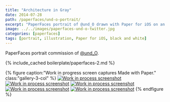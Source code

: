 ```yaml
---
title: "Architecture in Gray"
date: 2014-07-28
path: /paperfaces/und-o-portrait/
excerpt: "PaperFaces portrait of @und_O drawn with Paper for iOS on an iPad."
image: ../../images/paperfaces-und-o-twitter.jpg
categories: [paperfaces]
tags: [portrait, illustration, Paper for iOS, black and white]
---
```


PaperFaces portrait commission of [@und_O](https://twitter.com/und_O).

{% include_cached boilerplate/paperfaces-2.md %}

{% figure caption:"Work in progress screen captures Made with Paper." class:"gallery-3-col" %}
[![Work in process screenshot](../../images/paperfaces-und-o-process-1-600.jpg)](../../images/paperfaces-und-o-process-1-lg.jpg) [![Work in process screenshot](../../images/paperfaces-und-o-process-2-600.jpg)](../../images/paperfaces-und-o-process-2-lg.jpg) [![Work in process screenshot](../../images/paperfaces-und-o-process-3-600.jpg)](../../images/paperfaces-und-o-process-3-lg.jpg) [![Work in process screenshot](../../images/paperfaces-und-o-process-4-600.jpg)](../../images/paperfaces-und-o-process-4-lg.jpg) [![Work in process screenshot](../../images/paperfaces-und-o-process-5-600.jpg)](../../images/paperfaces-und-o-process-5-lg.jpg)
{% endfigure %}
